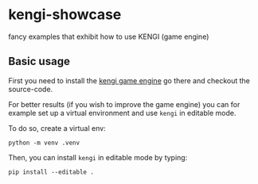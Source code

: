 # kengi-showcase
fancy examples that exhibit how to use KENGI (game engine)

## Basic usage

First you need to install the [kengi game engine](https://github.com/gaudiatech/kengi) go there and checkout the source-code.

For better results (if you wish to improve the game engine) you can for example set up a virtual environment and use `kengi` in editable mode.

To do so, create a virtual env:
```
python -m venv .venv
```

Then, you can install `kengi` in editable mode by typing:
```
pip install --editable .
```
